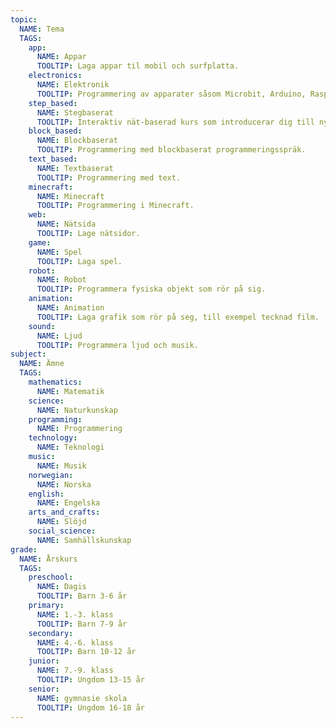 ```yaml
---
topic:
  NAME: Tema
  TAGS:
    app:
      NAME: Appar
      TOOLTIP: Laga appar til mobil och surfplatta.
    electronics:
      NAME: Elektronik
      TOOLTIP: Programmering av apparater såsom Microbit, Arduino, Raspberry Pi, Lego Mindstorms m.m.
    step_based:
      NAME: Stegbaserat
      TOOLTIP: Interaktiv nät-baserad kurs som introducerar dig till nya koncept steg för steg.
    block_based:
      NAME: Blockbaserat
      TOOLTIP: Programmering med blockbaserat programmeringsspräk.
    text_based:
      NAME: Textbaserat
      TOOLTIP: Programmering med text.
    minecraft:
      NAME: Minecraft
      TOOLTIP: Programmering i Minecraft.
    web:
      NAME: Nätsida
      TOOLTIP: Lage nätsidor.
    game:
      NAME: Spel
      TOOLTIP: Laga spel.
    robot:
      NAME: Robot
      TOOLTIP: Programmera fysiska objekt som rör på sig.
    animation:
      NAME: Animation
      TOOLTIP: Laga grafik som rör på seg, till exempel tecknad film.
    sound:
      NAME: Ljud
      TOOLTIP: Programmera ljud och musik.
subject:
  NAME: Ämne
  TAGS:
    mathematics:
      NAME: Matematik
    science:
      NAME: Naturkunskap
    programming:
      NAME: Programmering
    technology:
      NAME: Teknologi
    music:
      NAME: Musik
    norwegian:
      NAME: Norska
    english:
      NAME: Engelska
    arts_and_crafts:
      NAME: Slöjd
    social_science:
      NAME: Samhällskunskap
grade:
  NAME: Årskurs
  TAGS:
    preschool:
      NAME: Dagis
      TOOLTIP: Barn 3-6 år
    primary:
      NAME: 1.-3. klass
      TOOLTIP: Barn 7-9 år
    secondary:
      NAME: 4.-6. klass
      TOOLTIP: Barn 10-12 år
    junior:
      NAME: 7.-9. klass
      TOOLTIP: Ungdom 13-15 år
    senior:
      NAME: gymnasie skola
      TOOLTIP: Ungdom 16-18 år
---
```

